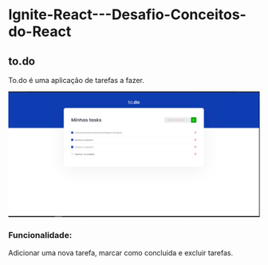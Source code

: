 # Ignite-React---Desafio-Conceitos-do-React

## to.do
To.do é uma aplicação de tarefas a fazer.

![Print todo](https://github.com/ronesigismundo/Ignite---React-Desafio-conceitos-do-react/blob/main/public/print_todo.jpg)




### Funcionalidade: 

Adicionar uma nova tarefa, marcar como concluida e excluir tarefas.

